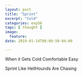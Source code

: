 ```yaml
---
layout: post
title: "Sprint"
excerpt: "Cold"
categories: exp56
tags: [ thought ]
image:
  feature:
date: 2019-01-14T08:08:50-04:00

---
```



When it
Gets
Cold
Comfortable
Easy

Sprint
Like
HellHounds
Are
Chasing
